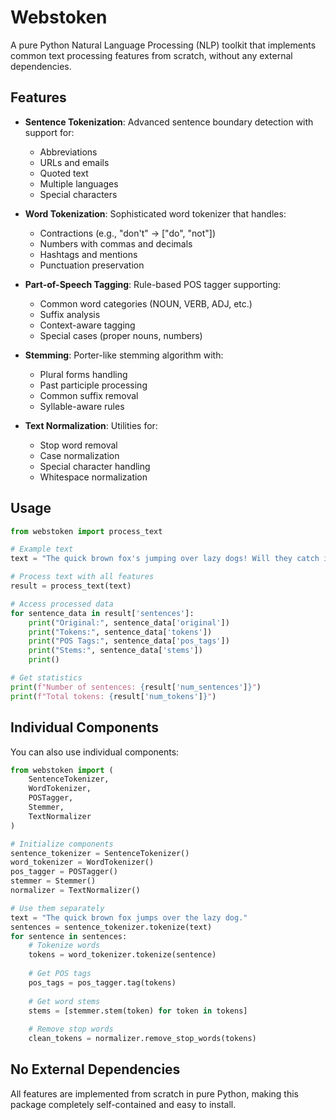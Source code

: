 # Webstoken

A pure Python Natural Language Processing (NLP) toolkit that implements common text processing features from scratch, without any external dependencies.

## Features

- **Sentence Tokenization**: Advanced sentence boundary detection with support for:
  - Abbreviations
  - URLs and emails
  - Quoted text
  - Multiple languages
  - Special characters

- **Word Tokenization**: Sophisticated word tokenizer that handles:
  - Contractions (e.g., "don't" → ["do", "not"])
  - Numbers with commas and decimals
  - Hashtags and mentions
  - Punctuation preservation

- **Part-of-Speech Tagging**: Rule-based POS tagger supporting:
  - Common word categories (NOUN, VERB, ADJ, etc.)
  - Suffix analysis
  - Context-aware tagging
  - Special cases (proper nouns, numbers)

- **Stemming**: Porter-like stemming algorithm with:
  - Plural forms handling
  - Past participle processing
  - Common suffix removal
  - Syllable-aware rules

- **Text Normalization**: Utilities for:
  - Stop word removal
  - Case normalization
  - Special character handling
  - Whitespace normalization

## Usage

```python
from webstoken import process_text

# Example text
text = "The quick brown fox's jumping over lazy dogs! Will they catch it?"

# Process text with all features
result = process_text(text)

# Access processed data
for sentence_data in result['sentences']:
    print("Original:", sentence_data['original'])
    print("Tokens:", sentence_data['tokens'])
    print("POS Tags:", sentence_data['pos_tags'])
    print("Stems:", sentence_data['stems'])
    print()

# Get statistics
print(f"Number of sentences: {result['num_sentences']}")
print(f"Total tokens: {result['num_tokens']}")
```

## Individual Components

You can also use individual components:

```python
from webstoken import (
    SentenceTokenizer,
    WordTokenizer,
    POSTagger,
    Stemmer,
    TextNormalizer
)

# Initialize components
sentence_tokenizer = SentenceTokenizer()
word_tokenizer = WordTokenizer()
pos_tagger = POSTagger()
stemmer = Stemmer()
normalizer = TextNormalizer()

# Use them separately
text = "The quick brown fox jumps over the lazy dog."
sentences = sentence_tokenizer.tokenize(text)
for sentence in sentences:
    # Tokenize words
    tokens = word_tokenizer.tokenize(sentence)
    
    # Get POS tags
    pos_tags = pos_tagger.tag(tokens)
    
    # Get word stems
    stems = [stemmer.stem(token) for token in tokens]
    
    # Remove stop words
    clean_tokens = normalizer.remove_stop_words(tokens)
```

## No External Dependencies

All features are implemented from scratch in pure Python, making this package completely self-contained and easy to install.


